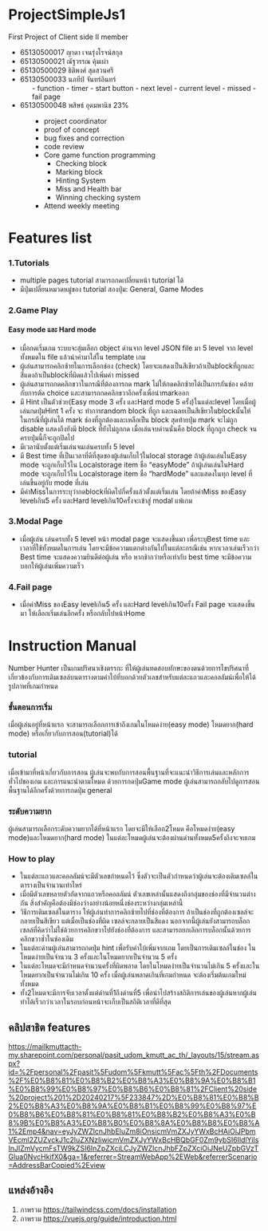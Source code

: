 # ProjectSimpleJs1
First Project of Client side II
member
<ul>
<li>65130500017 ญาดา เจนรุ่งโรจน์สกุล</li>
<li>65130500021 ณัฐวรรณ คุ้มเผ่า</li>
<li>65130500029 ธิติพงศ์ สุดสวนศรี</li>
<li>65130500033 นภทีป์ จันทร์อินทร์ <ul>
  - function 
    - timer
    - start button
    - next level
    - current level
    - missed
    - fail page
  </ul></li>
<li>65130500048 พสิษธ์ อุดมพานิช 23%<ul>
  
- project coordinator
- proof of concept
- bug fixes and correction
- code review
- Core game function programming 
  - Checking block
  - Marking block
  - Hinting System
  - Miss and Health bar
  - Winning checking system
- Attend weekly meeting
</ul></li>


</ul>

# Features list
### 1.Tutorials 
* multiple pages tutorial สามารถกดเปลี่ยนหน้า tutorial ได้
* มีปุ่มเปลี่ยนหมวดหมู่ของ tutorial สองปุ่ม: General, Game Modes

### 2.Game Play
#### Easy mode และ Hard mode
* เมื่อกดเริ่มเกม ระบบจะสุ่มเลือก object ด่านจาก level JSON file มา 5 level จาก level ทั้งหมดใน file แล้วนำค่ามาใส่ใน template เกม
* ผู้เล่นสามารถคลิกซ้ายในการเลือกช่อง (check) โดยจะแสดงเป็นสีเขียวถ้าเป็นblockที่ถูกและ สีแดงถ้าเป็นblockที่ผิดแล้วไปเพิ่มค่า missed
* ผู้เล่นสามารถกดคลิกขวาในกรณีที่ต้องการกด mark ไม่ให้กดคลิกซ้ายได้เป็นการกันช่อง คล้ายกับการตัด choice และสามารถกดคลิกขวาอีกครั้งเพื่อนำmarkออก
* มี Hint เป็นตัวช่วย(Easy mode 3 ครั้ง และHard mode 5 ครั้ง)ในแต่ละlevel โดยเมื่อผู้เล่นกดปุ่มHint 1 ครั้ง จะ ทำการrandom block ที่ถูก และเฉลยเป็นสีเขียวในblockนั้นให้ ในกรณีที่ผู้เล่นได้ mark ช่องที่ถูกต้องและเหลือเป็น block สุดท้ายปุ่ม mark จะไม่ถูก disable แสดงถึงยังมี block ที่ยังไม่ถูกกด เมื่อเล่นจบด่านนั่นคือ block ที่ถูกถูก check จนครบปุ่มนี้ก็จะถูกปิดไป
* มีเวลานับตั้งแต่เริ่มเล่นจนเล่นครบทั้ง 5 level
* มี Best time ที่เป็นเวลาที่ดีที่สุดของผู้เล่นเก็บไว้ในlocal storage ถ้าผู้เล่นเล่นในEasy mode จะถูกเก็บไว้ใน Localstorage item ชื่อ “easyMode” ถ้าผู้เล่นเล่นในHard mode จะถูกเก็บไว้ใน Localstorage item ชื่อ “hardMode” และแสดงในทุก level ที่เล่นขึ้นอยู่กับ mode ที่เล่น
* มีค่าMissในการระบุว่ากดblockที่ผิดไปกี่ครั้งแล้วตั้งแต่เริ่มเล่น โดยถ้าค่าMiss ของEasy levelเกิน5 ครั้ง และHard levelเกิน10ครั้งจะเข้าสู่ modal แพ้เกม

### 3.Modal Page
* เมื่อผู้เล่น เล่นครบทั้ง 5 level หน้า modal page จะแสดงขึ้นมา เพื่อระบุBest time และ เวลาที่ใช้ทั้งหมดในการเล่น โดยจะมีข้อความแตกต่างกันไปในแต่ละกรณีเช่น หากเวลาเล่นเร็วกว่า Best time จะแสดงความยินดีต่อผู้เล่น หรือ หากช้ากว่าหรือเท่ากับ best time จะมีข้อความบอกให้ผู้เล่นเพิ่มความเร็ว

### 4.Fail page
* เมื่อค่าMiss ของEasy levelเกิน5 ครั้ง และHard levelเกิน10ครั้ง Fail page จะแสดงขึ้นมา ให้เลือกเริ่มเล่นอีกครั้ง หรือกลับไปหน้าHome
  
# Instruction Manual
Number Hunter เป็นเกมปริศนาเชิงตรรกะ ที่ให้ผู้เล่นทดสอบทักษะของตนด้วยการไขปริศนาที่เกี่ยวข้องกับการเติมเซลล์บนตารางตามคำใบ้ที่บอกด้วยตัวเลขสำหรับแต่ละแถวและคอลลัมน์เพื่อให้ได้รูปภาพที่เกมกำหนด
### ขั้นตอนการเริ่ม
เมื่อผู้เล่นอยู่ที่หน้าแรก จะสามารถเลือกการเข้าถึงเกมในโหมดง่าย(easy mode) โหมดยาก(hard mode) หรือเกี่ยวกับการสอน(tutorial)ได้
### tutorial
เมื่อเข้ามาที่หน้าเกี่ยวกับการสอน ผู้เล่นจะพบกับการสอนพื้นฐานที่จะแนะนำวิธีการเล่นและหลักการทั่วไปของเกม และการแนะนำตามโหมด ด้วยการกดปุ่มGame mode ผู้เล่นสามารถกลับไปดูการสอนพื้นฐานได้อีกครั้งด้วยการกดปุ่ม general 
### ระดับความยาก
ผู้เล่นสามารถเลือกระดับความยากได้ที่หน้าแรก โดยจะมีให้เลือก2โหมด คือโหมดง่าย(easy mode)และโหมดยาก(hard mode) ในแต่ละโหมดผู้เล่นจะต้องผ่านด่านทั้งหมด5ครั้งถึงจะจบเกม
### How to play
- ในแต่ละแถวและคอลลัมน์จะมีตัวเลขกำหนดไว้ ซึ่งตัวจะเป็นตัวกำหนดว่าผู้เล่นจะต้องเติมเซลล์ในตารางเป็นจำนวนเท่าไหร่
- เมื่อมีตัวเลขหลายตัวถัดจากแถวหรือคอลลัมน์ ตัวเลขเหล่านั้นแสดงถึงกลุ่มของช่องที่มีจำนวนต่างกัน สิ่งสำคัญคือต้องมีช่องว่างอย่างน้อยหนึ่งช่องระหว่างกลุ่มเหล่านี้
- วิธีการเติมเซลล์ในตาราง ให้ผู้เล่นทำการคลิกซ้ายไปที่ช่องที่ต้องการ ถ้าเป็นช่องที่ถูกต้องเซลล์จะกลายเป็นสีเขียว แต่เมื่อเป็นช่องที่ผิด เซลล์จะกลายเป็นสีแดง นอกจากนี้ผู้เล่นยังสามารถบล็อกเซลล์ที่คิดว่าไม่ใช่ด้วยการคลิกขวาไปยังช่องที่ต้องการ และสามารถยกเลิกการบล็อกนั้นด้วยการคลิกขวาซ้ำในช่องเดิม
- ในแต่ละด่านผู้เล่นสามารถกดปุ่ม hint เพื่อรับคำใบ้เพิ่มจากเกม โดยเป็นการเติมเซลล์ในช่อง ในโหมดง่ายเป็นจำนวน 3 ครั้งและในโหมดยากเป็นจำนวน 5 ครั้ง
- ในแต่ละโหมดจะมีกำหนดจำนวนครั้งที่ผิดพลาด โดยในโหมดง่ายเป็นจำนวนไม่เกิน 5 ครั้งและในโหมดยากเป็นจำนวนไม่เกิน 10 ครั้ง เมื่อผู้เล่นพลาดเกินที่เกมกำหนด จะต้องเริ่มต้นเกมใหม่ทั้งหมด
- ทั้ง2โหมดจะมีการจับเวลาตั้งแต่ด่านที่1ถึงด่านที่5 เพื่อนำไปสร้างสถิติการเล่นของผู้เล่นหากผู้เล่นทำได้เร็วกว่าเวลาในรอบก่อนหน้าจะเก็บเป็นสถิติเวลาที่ดีที่สุด


## คลิปสาธิต features
https://mailkmuttacth-my.sharepoint.com/personal/pasit_udom_kmutt_ac_th/_layouts/15/stream.aspx?id=%2Fpersonal%2Fpasit%5Fudom%5Fkmutt%5Fac%5Fth%2FDocuments%2F%E0%B8%81%E0%B8%B2%E0%B8%A3%E0%B8%9A%E0%B8%B1%E0%B8%99%E0%B8%97%E0%B8%B6%E0%B8%81%2FClient%20side%20project%201%2D20240217%5F233847%2D%E0%B8%81%E0%B8%B2%E0%B8%A3%E0%B8%9A%E0%B8%B1%E0%B8%99%E0%B8%97%E0%B8%B6%E0%B8%81%E0%B8%81%E0%B8%B2%E0%B8%A3%E0%B8%9B%E0%B8%A3%E0%B8%B0%E0%B8%8A%E0%B8%B8%E0%B8%A1%2Emp4&nav=eyJyZWZlcnJhbEluZm8iOnsicmVmZXJyYWxBcHAiOiJPbmVEcml2ZUZvckJ1c2luZXNzIiwicmVmZXJyYWxBcHBQbGF0Zm9ybSI6IldlYiIsInJlZmVycmFsTW9kZSI6InZpZXciLCJyZWZlcnJhbFZpZXciOiJNeUZpbGVzTGlua0NvcHkifX0&ga=1&referrer=StreamWebApp%2EWeb&referrerScenario=AddressBarCopied%2Eview


## แหล่งอ้างอิง
1. ภาพรวม https://tailwindcss.com/docs/installation
2. ภาพรวม https://vuejs.org/guide/introduction.html




